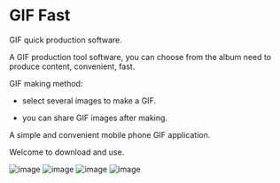 GIF Fast
===============

GIF quick production software.

A GIF production tool software, you can choose from the album need to produce content, convenient, fast.

GIF making method:

- select several images to make a GIF.

- you can share GIF images after making.


A simple and convenient mobile phone GIF application.

Welcome to download and use.

<!--![alt tag](https://raw.githubusercontent.com/remirobert/gif-creator-ios/master/gif-creator/Resources/1080x1920.mp4)-->
![image](https://github.com/ntgod/gif-creator-ios-master/blob/master/gif-creator/Resources/giffast1.png)
![image](https://github.com/ntgod/gif-creator-ios-master/blob/master/gif-creator/Resources/giffast2.png)
![image](https://github.com/ntgod/gif-creator/blob/master/gif-creator/Resources/giffast3.png)
![image](https://github.com/ntgod/gif-creator/blob/master/gif-creator/Resources/giffast4.png)
